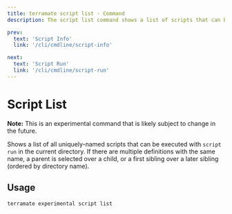 ```yaml
---
title: terramate script list - Command
description: The script list command shows a list of scripts that can be run in the current directory

prev:
  text: 'Script Info'
  link: '/cli/cmdline/script-info'

next:
  text: 'Script Run'
  link: '/cli/cmdline/script-run'
---
```


# Script List

**Note:** This is an experimental command that is likely subject to change in the future.

Shows a list of all uniquely-named scripts that can be executed with `script run` in the current directory. If there are multiple definitions with the same name, a parent is selected over a child, or a first sibling over a later sibling (ordered by directory name).

## Usage

`terramate experimental script list`
